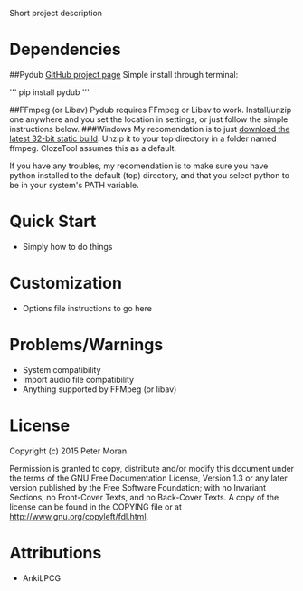 Short project description

# Dependencies
##Pydub
[GitHub project page](https://github.com/jiaaro/pydub)
Simple install through terminal:

'''
pip install pydub
'''

##FFmpeg (or Libav)
Pydub requires FFmpeg or Libav to work. Install/unzip one anywhere and you set the location
in settings, or just follow the simple instructions below.
###Windows
My recomendation is to just [download the latest 32-bit static build](http://ffmpeg.zeranoe.com/builds/win32/static/ffmpeg-latest-win32-static.7z). Unzip it to your top directory in a folder named ffmpeg. ClozeTool assumes this as a default.

If you have any troubles, my recomendation is to make sure you have python installed to the default
(top) directory, and that you select python to be in your system's PATH variable.

# Quick Start
* Simply how to do things

# Customization
* Options file instructions to go here

# Problems/Warnings
* System compatibility
* Import audio file compatibility
* Anything supported by FFMpeg (or libav)

# License
Copyright (c) 2015 Peter Moran.

Permission is granted to copy, distribute and/or modify this document under the terms of the GNU Free Documentation License, Version 1.3 or any later version published by the Free Software Foundation; with no Invariant Sections, no Front-Cover Texts, and no Back-Cover Texts. A copy of the license can be found in the COPYING file or at http://www.gnu.org/copyleft/fdl.html.

# Attributions
* AnkiLPCG